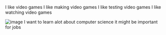 I like video games
I like making video games
I like testing video games
I like watching video games

![image](https://user-images.githubusercontent.com/111456888/185217276-e43e895b-ad41-4c5d-96f7-8f55dc3d1345.png)
I want to learn alot about computer science
it might be important for jobs
